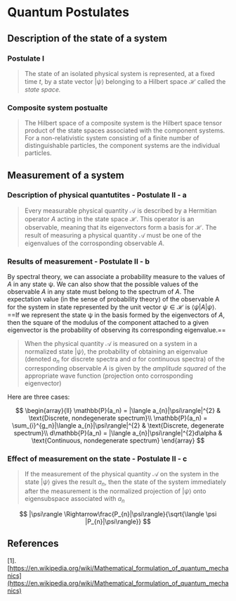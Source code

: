 # Quantum Postulates

## Description of the state of a system
### Postulate I 

> The state of an isolated physical system is represented, at a fixed time $t$, by a state vector $|\psi\rangle$ belonging to a Hilbert space $\mathcal{H}$ called the *state space.*

### Composite system postualte

> The Hilbert space of a composite system is the Hilbert space tensor product of the state spaces associated with the component systems. For a non-relativistic system consisting of a finite number of distinguishable particles, the component systems are the individual particles.

## Measurement of a system

### Description of physical quantutites - Postulate II - a

> Every measurable physical quantity $\mathcal{A}$ is described by a Hermitian operator $A$ acting in the state space $\mathcal{H}$. This operator is an observable, meaning that its eigenvectors form a basis for $\mathcal{H}$. The result of measuring a physical quantity $\mathcal{A}$ must be one of the eigenvalues of the corrosponding observable $A$.

### Results of measurement - Postulate II - b

By spectral theory, we can associate a probability measure to the values of $A$ in any state ψ. We can also show that the possible values of the observable $A$ in any state must belong to the spectrum of $A$. The expectation value (in the sense of probability theory) of the observable A for the system in state represented by the unit vector $\psi \in \mathcal{H}$ is $\langle \psi |A|\psi \rangle$. ==If we represent the state ψ in the basis formed by the eigenvectors of $A$, then the square of the modulus of the component attached to a given eigenvector is the probability of observing its corresponding eigenvalue.==

> When the physical quantity $\mathcal{A}$ is measured on a system in a normalized state $|\psi\rangle$, the probability of obtaining an eigenvalue (denoted $a_{n}$ for discrete spectra and $\alpha$ for continuous spectra) of the corresponding observable $A$ is given by the *amplitude squared* of the appropriate wave function (projection onto corrosponding eigenvector)

Here are three cases:

$$
\begin{array}{ll}
\mathbb{P}(a_n) = |\langle a_{n}|\psi\rangle|^{2} & \text{Discrete, nondegenerate spectrum}\\
\mathbb{P}(a_n) = \sum_{i}^{g_n}|\langle a_{n}|\psi\rangle|^{2} & \text{Discrete, degenerate spectrum}\\
d\mathbb{P}(a_n) = |\langle a_{n}|\psi\rangle|^{2}d\alpha & \text{Continuous, nondegenerate spectrum}
\end{array}
$$

### Effect of measurement on the state - Postulate II - c 

> If the measurement of the physical quantity $\mathcal{A}$ on the system in the state $|\psi\rangle$ gives the result $a_n$, then the state of the system immediately after the measurement is the normalized projection of $|\psi\rangle$ onto eigensubspace associated with $a_n$

$$
|\psi\rangle \Rightarrow\frac{P_{n}|\psi\rangle}{\sqrt{\langle \psi |P_{n}|\psi\rangle}}
$$

## References 

[1]. [https://en.wikipedia.org/wiki/Mathematical_formulation_of_quantum_mechanics](https://en.wikipedia.org/wiki/Mathematical_formulation_of_quantum_mechanics)